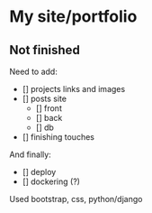 # My site/portfolio

## Not finished

Need to add:

- [] projects links and images
- [] posts site
  - [] front
  - [] back
  - [] db
- [] finishing touches

And finally:

- [] deploy
- [] dockering (?)

Used bootstrap, css, python/django